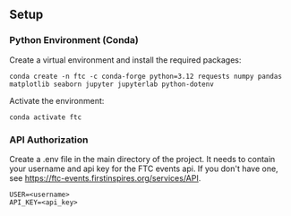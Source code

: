 ## Setup

### Python Environment (Conda)
Create a virtual environment and install the required packages:
```
conda create -n ftc -c conda-forge python=3.12 requests numpy pandas matplotlib seaborn jupyter jupyterlab python-dotenv
```
Activate the environment:
```
conda activate ftc
```

### API Authorization
Create a .env file in the main directory of the project. 
It needs to contain your username and api key for the FTC events api. If you don't have one, see https://ftc-events.firstinspires.org/services/API.
```
USER=<username>
API_KEY=<api_key>
```


